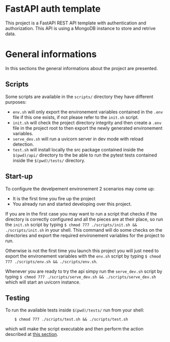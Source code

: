 # FastAPI auth template
This project is a FastAPI REST API template with authentication and authorization. This API is using a MongoDB instance to store and retrive data.

# General informations
In this sections the general informations about the project are presented.

## Scripts
Some scripts are available in the ```scripts/``` directory they have different purposes:
- ```env.sh``` will only export the environement variables contained in the ```.env``` file if this one exists, if not please refer to the ```init.sh``` script.
- ```init.sh``` will check the project directory integrity and then create a ```.env``` file in the project root to then export the newly generated environement variables.
- ```serve_dev.sh``` will run a uvicorn server in dev mode with reload detection.
- ```test.sh``` will install locally the src package contained inside the ```$(pwd)/api/``` directory to the be able to run the pytest tests contained inside the ```$(pwd)/tests/``` directory.

## Start-up
To configure the develpement environement 2 scenarios may come up:
- It is the first time you fire up the project
- You already run and started developing over this project.

If you are in the first case you may want to run a script that checks if the directory is correctly configured and all the pieces are at their place, so run the ```init.sh``` script by typing ```$ chmod 777 ./scripts/init.sh && ./scripts/init.sh``` in your shell. This command will do some checks on the directories and export the required environement variables for the project to run.

Otherwise is not the first time you launch this project you will just need to export the environement variables with the ```env.sh``` script by typing ```$ chmod 777 ./scripts/env.sh && ./scripts/env.sh```.

Whenever you are ready to try the api simpy run the ```serve_dev.sh``` script by typing ```$ chmod 777 ./scripts/serve_dev.sh && ./scripts/serve_dev.sh``` which will start an uvicorn instance.

## Testing
To run the available tests inside ```$(pwd)/tests/``` run from your shell:
```
    $ chmod 777 ./scripts/test.sh && ./scripts/test.sh
```

which will make the script executable and then perform the action described at [this section](#scripts).